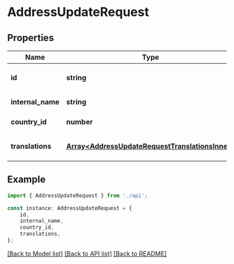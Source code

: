 # AddressUpdateRequest


## Properties

Name | Type | Description | Notes
------------ | ------------- | ------------- | -------------
**id** | **string** |  | [optional] [default to undefined]
**internal_name** | **string** |  | [default to undefined]
**country_id** | **number** |  | [default to undefined]
**translations** | [**Array&lt;AddressUpdateRequestTranslationsInner&gt;**](AddressUpdateRequestTranslationsInner.md) |  | [optional] [default to undefined]

## Example

```typescript
import { AddressUpdateRequest } from './api';

const instance: AddressUpdateRequest = {
    id,
    internal_name,
    country_id,
    translations,
};
```

[[Back to Model list]](../README.md#documentation-for-models) [[Back to API list]](../README.md#documentation-for-api-endpoints) [[Back to README]](../README.md)
